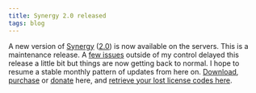 ```yaml
---
title: Synergy 2.0 released
tags: blog
---
```


A new version of [Synergy](http://wincent.com/a/products/synergy-classic/) ([2.0](http://wincent.com/a/products/synergy-classic/history/#2.0)) is now available on the servers. This is a maintenance release. A [few issues](http://wincent.com/a/news/archives/2005/06/synergy_and_syn.php) outside of my control delayed this release a little bit but things are now getting back to normal. I hope to resume a stable monthly pattern of updates from here on. [Download](http://wincent.com/download.php?item=Synergy.dmg), [purchase](https://secure.wincent.com/a/products/synergy-classic/purchase/) or [donate](https://secure.wincent.com/a/products/synergy-classic/donate/) here, and [retrieve your lost license codes here](https://secure.wincent.com/a/support/registration/).
